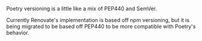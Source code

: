 Poetry versioning is a little like a mix of PEP440 and SemVer.

Currently Renovate's implementation is based off npm versioning, but it is being migrated to be based off PEP440 to be more compatible with Poetry's behavior.
